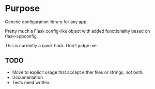 
Purpose
=======

Generic configuration library for any app.

Pretty much a Flask config-like object with added functionality based on flask-appconfig.

This is currently a quick hack. Don't judge me.

TODO
----

- Move to explicit usage that accept either files or strings, *not* both.
- Documentation
- Tests need written.
